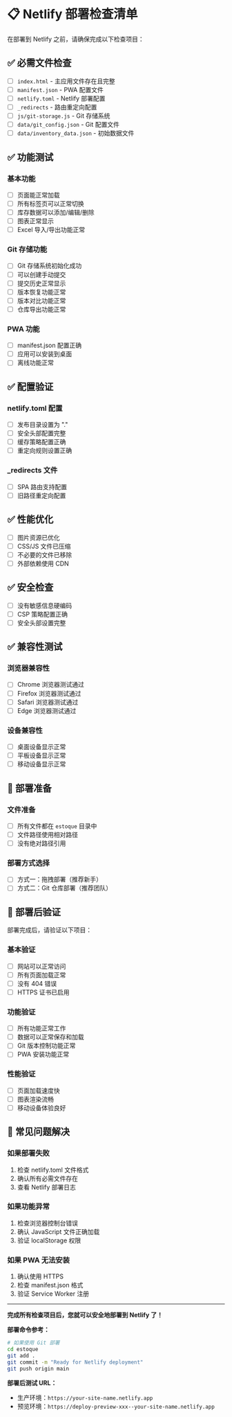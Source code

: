 # 📋 Netlify 部署检查清单

在部署到 Netlify 之前，请确保完成以下检查项目：

## ✅ 必需文件检查

- [ ] `index.html` - 主应用文件存在且完整
- [ ] `manifest.json` - PWA 配置文件
- [ ] `netlify.toml` - Netlify 部署配置
- [ ] `_redirects` - 路由重定向配置
- [ ] `js/git-storage.js` - Git 存储系统
- [ ] `data/git_config.json` - Git 配置文件
- [ ] `data/inventory_data.json` - 初始数据文件

## ✅ 功能测试

### 基本功能
- [ ] 页面能正常加载
- [ ] 所有标签页可以正常切换
- [ ] 库存数据可以添加/编辑/删除
- [ ] 图表正常显示
- [ ] Excel 导入/导出功能正常

### Git 存储功能
- [ ] Git 存储系统初始化成功
- [ ] 可以创建手动提交
- [ ] 提交历史正常显示
- [ ] 版本恢复功能正常
- [ ] 版本对比功能正常
- [ ] 仓库导出功能正常

### PWA 功能
- [ ] manifest.json 配置正确
- [ ] 应用可以安装到桌面
- [ ] 离线功能正常

## ✅ 配置验证

### netlify.toml 配置
- [ ] 发布目录设置为 "."
- [ ] 安全头部配置完整
- [ ] 缓存策略配置正确
- [ ] 重定向规则设置正确

### _redirects 文件
- [ ] SPA 路由支持配置
- [ ] 旧路径重定向配置

## ✅ 性能优化

- [ ] 图片资源已优化
- [ ] CSS/JS 文件已压缩
- [ ] 不必要的文件已移除
- [ ] 外部依赖使用 CDN

## ✅ 安全检查

- [ ] 没有敏感信息硬编码
- [ ] CSP 策略配置正确
- [ ] 安全头部设置完整

## ✅ 兼容性测试

### 浏览器兼容性
- [ ] Chrome 浏览器测试通过
- [ ] Firefox 浏览器测试通过
- [ ] Safari 浏览器测试通过
- [ ] Edge 浏览器测试通过

### 设备兼容性
- [ ] 桌面设备显示正常
- [ ] 平板设备显示正常
- [ ] 移动设备显示正常

## 🚀 部署准备

### 文件准备
- [ ] 所有文件都在 `estoque` 目录中
- [ ] 文件路径使用相对路径
- [ ] 没有绝对路径引用

### 部署方式选择
- [ ] 方式一：拖拽部署（推荐新手）
- [ ] 方式二：Git 仓库部署（推荐团队）

## 📝 部署后验证

部署完成后，请验证以下项目：

### 基本验证
- [ ] 网站可以正常访问
- [ ] 所有页面加载正常
- [ ] 没有 404 错误
- [ ] HTTPS 证书已启用

### 功能验证
- [ ] 所有功能正常工作
- [ ] 数据可以正常保存和加载
- [ ] Git 版本控制功能正常
- [ ] PWA 安装功能正常

### 性能验证
- [ ] 页面加载速度快
- [ ] 图表渲染流畅
- [ ] 移动设备体验良好

## 🔧 常见问题解决

### 如果部署失败
1. 检查 netlify.toml 文件格式
2. 确认所有必需文件存在
3. 查看 Netlify 部署日志

### 如果功能异常
1. 检查浏览器控制台错误
2. 确认 JavaScript 文件正确加载
3. 验证 localStorage 权限

### 如果 PWA 无法安装
1. 确认使用 HTTPS
2. 检查 manifest.json 格式
3. 验证 Service Worker 注册

---

**完成所有检查项目后，您就可以安全地部署到 Netlify 了！**

**部署命令参考：**
```bash
# 如果使用 Git 部署
cd estoque
git add .
git commit -m "Ready for Netlify deployment"
git push origin main
```

**部署后测试 URL：**
- 生产环境：`https://your-site-name.netlify.app`
- 预览环境：`https://deploy-preview-xxx--your-site-name.netlify.app`